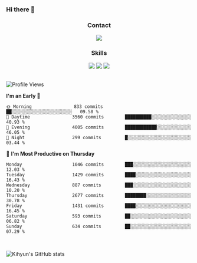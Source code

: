 ### Hi there 👋

<!--
**Key5771/Key5771** is a ✨ _special_ ✨ repository because its `README.md` (this file) appears on your GitHub profile.

Here are some ideas to get you started:

- 🔭 I’m currently working on ...
- 🌱 I’m currently learning ...
- 👯 I’m looking to collaborate on ...
- 🤔 I’m looking for help with ...
- 💬 Ask me about ...
- 📫 How to reach me: ...
- 😄 Pronouns: ...
- ⚡ Fun fact: ...
-->

<h3 align="center">Contact</h3>
<div align="center">
  <a href="mailto:ksj57715@gmail.com"><img src="https://img.shields.io/badge/Gmail-D14836?style=for-the-badge&logo=gmail&logoColor=white"/></a>
</div>

<h3 align="center">Skills</h3>
<div align="center">
  <img src="https://img.shields.io/badge/iOS-000000?style=for-the-badge&logo=ios&logoColor=white"/>
  <img src="https://img.shields.io/badge/Swift-FA7343?style=for-the-badge&logo=swift&logoColor=white"/>
  <img src="https://img.shields.io/badge/Xcode-007ACC?style=for-the-badge&logo=Xcode&logoColor=white"/>
</div>

<br>

<!--START_SECTION:waka-->
![Profile Views](http://img.shields.io/badge/Profile%20Views-0-blue)

**I'm an Early 🐤** 

```text
🌞 Morning                833 commits         ██░░░░░░░░░░░░░░░░░░░░░░░   09.58 % 
🌆 Daytime                3560 commits        ██████████░░░░░░░░░░░░░░░   40.93 % 
🌃 Evening                4005 commits        ████████████░░░░░░░░░░░░░   46.05 % 
🌙 Night                  299 commits         █░░░░░░░░░░░░░░░░░░░░░░░░   03.44 % 
```
📅 **I'm Most Productive on Thursday** 

```text
Monday                   1046 commits        ███░░░░░░░░░░░░░░░░░░░░░░   12.03 % 
Tuesday                  1429 commits        ████░░░░░░░░░░░░░░░░░░░░░   16.43 % 
Wednesday                887 commits         ███░░░░░░░░░░░░░░░░░░░░░░   10.20 % 
Thursday                 2677 commits        ████████░░░░░░░░░░░░░░░░░   30.78 % 
Friday                   1431 commits        ████░░░░░░░░░░░░░░░░░░░░░   16.45 % 
Saturday                 593 commits         ██░░░░░░░░░░░░░░░░░░░░░░░   06.82 % 
Sunday                   634 commits         ██░░░░░░░░░░░░░░░░░░░░░░░   07.29 % 
```



<!--END_SECTION:waka-->

<br>


![Kihyun's GitHub stats](https://github-readme-stats.vercel.app/api?username=key5771&show_icons=true&theme=radical)
